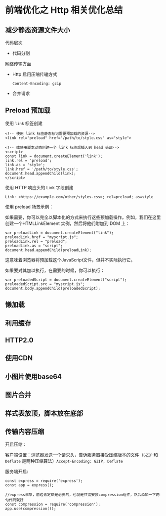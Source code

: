# 前端优化之 Http 相关优化总结

## 减少静态资源文件大小

代码层次

- 代码分割

网络传输方面

- Http 启用压缩传输方式

  ``` 
  Content-Encoding: gzip
  ```
  
- 合并请求

## Preload 预加载

使用 `link` 标签创建

```
<!-- 使用 link 标签静态标记需要预加载的资源-->
<link rel="preload" href="/path/to/style.css" as="style">

<!-- 或使用脚本动态创建一个 link 标签后插入到 head 头部-->
<script>
const link = document.createElement('link');
link.rel = 'preload';
link.as = 'style';
link.href = '/path/to/style.css';
document.head.appendChild(link);
</script>
```
使用 HTTP 响应头的 Link 字段创建

```
Link: <https://example.com/other/styles.css>; rel=preload; as=style
```

使用 preload 场景示例：

如果需要，你可以完全以脚本化的方式来执行这些预加载操作。例如，我们在这里创建一个HTMLLinkElement 实例，然后将他们附加到 DOM 上：

```
var preloadLink = document.createElement("link");
preloadLink.href = "myscript.js";
preloadLink.rel = "preload";
preloadLink.as = "script";
document.head.appendChild(preloadLink);
```

这意味着浏览器将预加载这个JavaScript文件，但并不实际执行它。

如果要对其加以执行，在需要的时候，你可以执行：

```
var preloadedScript = document.createElement("script");
preloadedScript.src = "myscript.js";
document.body.appendChild(preloadedScript);
```

## 懒加载

## 利用缓存

## HTTP2.0

## 使用CDN

## 小图片使用base64

## 图片合并

## 样式表放顶，脚本放在底部

## 传输内容压缩

开启压缩：

客户端设置：浏览器发送一个请求头，告诉服务器接受压缩版本的文件（`GZIP` 和 `Deflate` 是两种压缩算法）`Accept-Encoding: GZIP, Deflate`

服务端开启:

```
const express = require('express');
const app = express();
 
//express框架，前边肯定都是必要的，也就是只需安装compression组件，然后添加一下两句代码就好
const compression = require('compression');
app.use(compression());
```